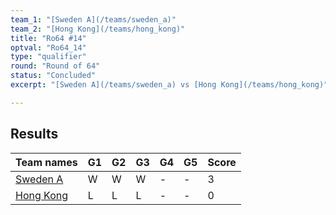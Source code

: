 ```yaml
---
team_1: "[Sweden A](/teams/sweden_a)"
team_2: "[Hong Kong](/teams/hong_kong)"
title: "Ro64 #14"
optval: "Ro64_14"
type: "qualifier"
round: "Round of 64"
status: "Concluded"
excerpt: "[Sweden A](/teams/sweden_a) vs [Hong Kong](/teams/hong_kong)"

---
```

## Results

| Team names | G1 | G2 | G3 | G4 | G5 | Score |
| -- | -- | -- | -- | -- | -- | -- |
| [Sweden A](/teams/sweden_a) | W | W | W | - | - | 3 |
| [Hong Kong](/teams/hong_kong) | L | L | L | - | - | 0 |
